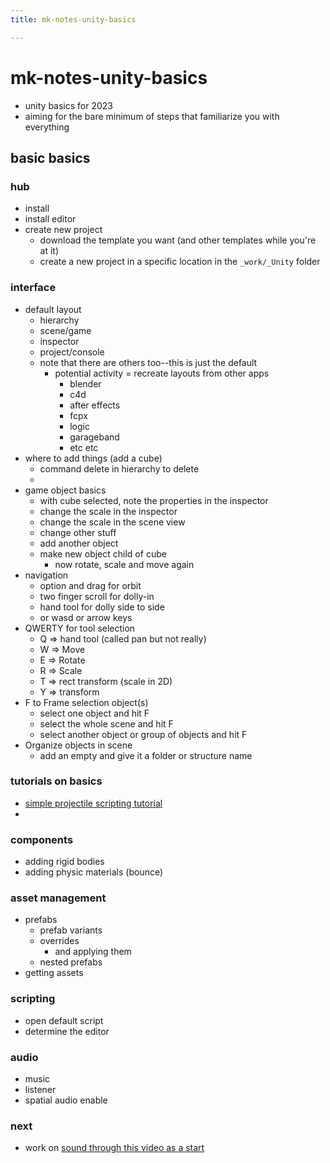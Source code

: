 ```yaml
---
title: mk-notes-unity-basics

---
```


# mk-notes-unity-basics

- unity basics for 2023
- aiming for the bare minimum of steps that familiarize you with everything


## basic basics


### hub

- install
- install editor
- create new project 
    - download the template you want (and other templates while you're at it)
    - create a new project in a specific location in the `_work/_Unity` folder


### interface

- default layout
    - hierarchy
    - scene/game
    - inspector
    - project/console
    - note that there are others too--this is just the default
        - potential activity = recreate layouts from other apps
            - blender
            - c4d
            - after effects
            - fcpx
            - logic
            - garageband
            - etc etc
- where to add things (add a cube)
    - command delete in hierarchy to delete
    - 
- game object basics
    - with cube selected, note the properties in the inspector
    - change the scale in the inspector
    - change the scale in the scene view
    - change other stuff
    - add another object
    - make new object child of cube
        - now rotate, scale and move again
- navigation
    - option and drag for orbit
    - two finger scroll for dolly-in
    - hand tool for dolly side to side
    - or wasd or arrow keys
- QWERTY for tool selection
    - Q => hand tool (called pan but not really)
    - W => Move
    - E => Rotate
    - R => Scale
    - T => rect transform (scale in 2D)
    - Y => transform
- F to Frame selection object(s)
    - select one object and hit F
    - select the whole scene and hit F
    - select another object or group of objects and hit F
- Organize objects in scene
    - add an empty and give it a folder or structure name


### tutorials on basics

- [simple projectile scripting tutorial](https://www.youtube.com/watch?v=Q3u0x8VRJS4&t=96s)
- 


### components

- adding rigid bodies
- adding physic materials (bounce)

### asset management

- prefabs
    - prefab variants
    - overrides
        - and applying them
    - nested prefabs
- getting assets

### scripting

- open default script
- determine the editor


### audio
- music
- listener
- spatial audio enable

### next

- work on [sound through this video as a start](https://www.youtube.com/watch?v=tEsuLTpz_DU)


